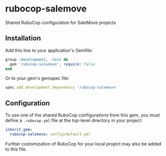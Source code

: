 # rubocop-salemove
Shared RuboCop configuration for SaleMove projects

## Installation

Add this line to your application's Gemfile:

```ruby
group :development, :test do
  gem 'rubocop-salemove', require: false
end
```

Or to your gem's gemspec file:

```ruby
spec.add_development_dependency 'rubocop-salemove'
```

## Configuration

To use one of the shared RuboCop configurations from this gem, you must define
a `.rubocop.yml` file at the top-level directory in your project:

```yaml
inherit_gem:
  rubocop-salemove: config/default.yml
```

Further customization of RuboCop for your local project may also be added to
this file.
